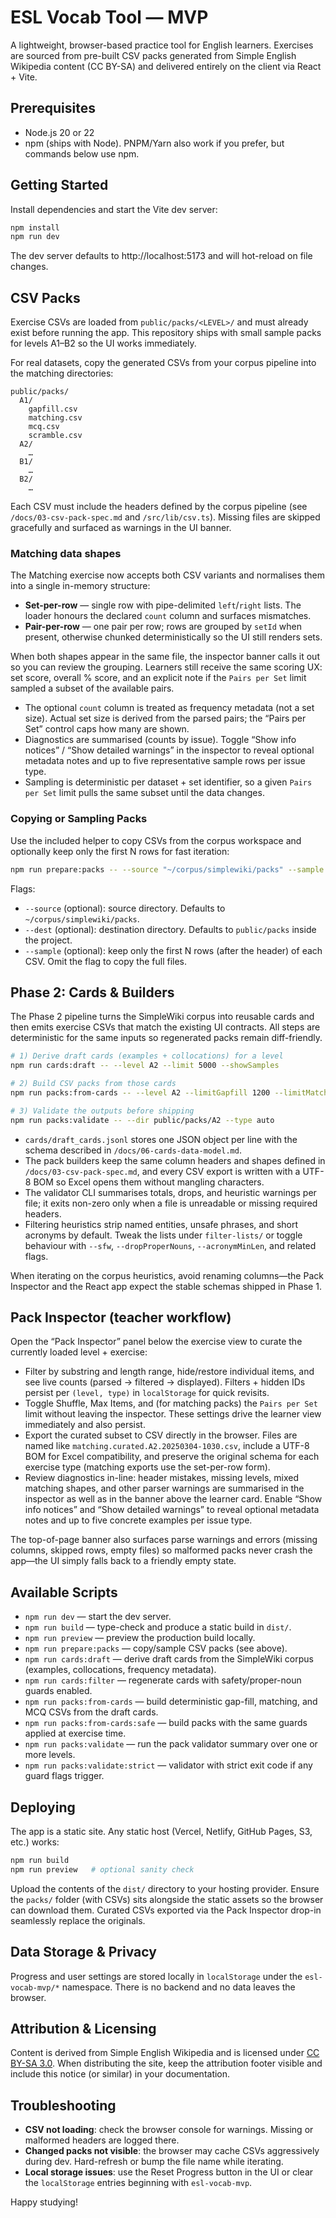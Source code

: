 # ESL Vocab Tool — MVP

A lightweight, browser-based practice tool for English learners. Exercises are sourced from pre-built CSV packs generated from Simple English Wikipedia content (CC BY-SA) and delivered entirely on the client via React + Vite.

## Prerequisites

- Node.js 20 or 22
- npm (ships with Node). PNPM/Yarn also work if you prefer, but commands below use npm.

## Getting Started

Install dependencies and start the Vite dev server:

```bash
npm install
npm run dev
```

The dev server defaults to http://localhost:5173 and will hot-reload on file changes.

## CSV Packs

Exercise CSVs are loaded from `public/packs/<LEVEL>/` and must already exist before running the app. This repository ships with small sample packs for levels A1–B2 so the UI works immediately.

For real datasets, copy the generated CSVs from your corpus pipeline into the matching directories:

```
public/packs/
  A1/
    gapfill.csv
    matching.csv
    mcq.csv
    scramble.csv
  A2/
    …
  B1/
    …
  B2/
    …
```

Each CSV must include the headers defined by the corpus pipeline (see `/docs/03-csv-pack-spec.md` and `/src/lib/csv.ts`). Missing files are skipped gracefully and surfaced as warnings in the UI banner.

### Matching data shapes

The Matching exercise now accepts both CSV variants and normalises them into a single in-memory structure:

- **Set-per-row** — single row with pipe-delimited `left`/`right` lists. The loader honours the declared `count` column and surfaces mismatches.
- **Pair-per-row** — one pair per row; rows are grouped by `setId` when present, otherwise chunked deterministically so the UI still renders sets.

When both shapes appear in the same file, the inspector banner calls it out so you can review the grouping. Learners still receive the same scoring UX: set score, overall % score, and an explicit note if the `Pairs per Set` limit sampled a subset of the available pairs.

- The optional `count` column is treated as frequency metadata (not a set size). Actual set size is derived from the parsed pairs; the “Pairs per Set” control caps how many are shown.
- Diagnostics are summarised (counts by issue). Toggle “Show info notices” / “Show detailed warnings” in the inspector to reveal optional metadata notes and up to five representative sample rows per issue type.
- Sampling is deterministic per dataset + set identifier, so a given `Pairs per Set` limit pulls the same subset until the data changes.

### Copying or Sampling Packs

Use the included helper to copy CSVs from the corpus workspace and optionally keep only the first N rows for fast iteration:

```bash
npm run prepare:packs -- --source "~/corpus/simplewiki/packs" --sample 100
```

Flags:

- `--source` (optional): source directory. Defaults to `~/corpus/simplewiki/packs`.
- `--dest` (optional): destination directory. Defaults to `public/packs` inside the project.
- `--sample` (optional): keep only the first N rows (after the header) of each CSV. Omit the flag to copy the full files.

## Phase 2: Cards & Builders

The Phase 2 pipeline turns the SimpleWiki corpus into reusable cards and then emits exercise CSVs that match the existing UI contracts. All steps are deterministic for the same inputs so regenerated packs remain diff-friendly.

```bash
# 1) Derive draft cards (examples + collocations) for a level
npm run cards:draft -- --level A2 --limit 5000 --showSamples

# 2) Build CSV packs from those cards
npm run packs:from-cards -- --level A2 --limitGapfill 1200 --limitMatching 800 --limitMcq 1000

# 3) Validate the outputs before shipping
npm run packs:validate -- --dir public/packs/A2 --type auto
```

- `cards/draft_cards.jsonl` stores one JSON object per line with the schema described in `/docs/06-cards-data-model.md`.
- The pack builders keep the same column headers and shapes defined in `/docs/03-csv-pack-spec.md`, and every CSV export is written with a UTF-8 BOM so Excel opens them without mangling characters.
- The validator CLI summarises totals, drops, and heuristic warnings per file; it exits non-zero only when a file is unreadable or missing required headers.
- Filtering heuristics strip named entities, unsafe phrases, and short acronyms by default. Tweak the lists under `filter-lists/` or toggle behaviour with `--sfw`, `--dropProperNouns`, `--acronymMinLen`, and related flags.

When iterating on the corpus heuristics, avoid renaming columns—the Pack Inspector and the React app expect the stable schemas shipped in Phase 1.

## Pack Inspector (teacher workflow)

Open the “Pack Inspector” panel below the exercise view to curate the currently loaded level + exercise:

- Filter by substring and length range, hide/restore individual items, and see live counts (parsed → filtered → displayed). Filters + hidden IDs persist per `(level, type)` in `localStorage` for quick revisits.
- Toggle Shuffle, Max Items, and (for matching packs) the `Pairs per Set` limit without leaving the inspector. These settings drive the learner view immediately and also persist.
- Export the curated subset to CSV directly in the browser. Files are named like `matching.curated.A2.20250304-1030.csv`, include a UTF-8 BOM for Excel compatibility, and preserve the original schema for each exercise type (matching exports use the set-per-row form).
- Review diagnostics in-line: header mistakes, missing levels, mixed matching shapes, and other parser warnings are summarised in the inspector as well as in the banner above the learner card. Enable “Show info notices” and “Show detailed warnings” to reveal optional metadata notes and up to five concrete examples per issue type.

The top-of-page banner also surfaces parse warnings and errors (missing columns, skipped rows, empty files) so malformed packs never crash the app—the UI simply falls back to a friendly empty state.

## Available Scripts

- `npm run dev` — start the dev server.
- `npm run build` — type-check and produce a static build in `dist/`.
- `npm run preview` — preview the production build locally.
- `npm run prepare:packs` — copy/sample CSV packs (see above).
- `npm run cards:draft` — derive draft cards from the SimpleWiki corpus (examples, collocations, frequency metadata).
- `npm run cards:filter` — regenerate cards with safety/proper-noun guards enabled.
- `npm run packs:from-cards` — build deterministic gap-fill, matching, and MCQ CSVs from the draft cards.
- `npm run packs:from-cards:safe` — build packs with the same guards applied at exercise time.
- `npm run packs:validate` — run the pack validator summary over one or more levels.
- `npm run packs:validate:strict` — validator with strict exit code if any guard flags trigger.

## Deploying

The app is a static site. Any static host (Vercel, Netlify, GitHub Pages, S3, etc.) works:

```bash
npm run build
npm run preview   # optional sanity check
```

Upload the contents of the `dist/` directory to your hosting provider. Ensure the `packs/` folder (with CSVs) sits alongside the static assets so the browser can download them. Curated CSVs exported via the Pack Inspector drop-in seamlessly replace the originals.

## Data Storage & Privacy

Progress and user settings are stored locally in `localStorage` under the `esl-vocab-mvp/*` namespace. There is no backend and no data leaves the browser.

## Attribution & Licensing

Content is derived from Simple English Wikipedia and is licensed under [CC BY-SA 3.0](https://creativecommons.org/licenses/by-sa/3.0/). When distributing the site, keep the attribution footer visible and include this notice (or similar) in your documentation.

## Troubleshooting

- **CSV not loading**: check the browser console for warnings. Missing or malformed headers are logged there.
- **Changed packs not visible**: the browser may cache CSVs aggressively during dev. Hard-refresh or bump the file name while iterating.
- **Local storage issues**: use the Reset Progress button in the UI or clear the `localStorage` entries beginning with `esl-vocab-mvp`.

Happy studying!
